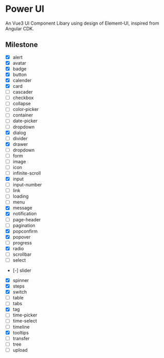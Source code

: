 # Power UI
An Vue3 UI Component Libary using design of Element-UI, inspired from Angular CDK. 

## Milestone

- [x] alert
- [x] avatar
- [x] badge
- [x] button 
- [x] calender
- [x] card
- [ ] cascader
- [ ] checkbox
- [ ] collapse
- [ ] color-picker
- [ ] container
- [ ] date-picker
- [ ] dropdown
- [x] dialog
- [ ] divider
- [x] drawer
- [ ] dropdown
- [ ] form
- [ ] image
- [ ] icon
- [ ] infinite-scroll
- [x] input
- [ ] input-number
- [ ] link
- [ ] loading
- [ ] menu
- [x] message
- [x] notification
- [ ] page-header
- [ ] pagination
- [x] popconfirm
- [x] popover
- [ ] progress
- [x] radio
- [ ] scrollbar
- [ ] select
- [-] slider
- [x] spinner
- [x] steps
- [x] switch
- [ ] table
- [ ] tabs
- [x] tag
- [ ] time-picker
- [ ] time-select
- [ ] timeline
- [x] tooltips
- [ ] transfer
- [ ] tree
- [ ] upload
